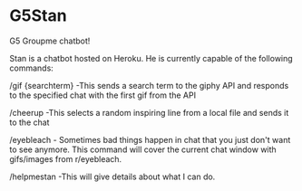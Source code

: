 # G5Stan
G5 Groupme chatbot!

Stan is a chatbot hosted on Heroku. 
He is currently capable of the following commands:

/gif {searchterm}
	-This sends a search term to the giphy API and responds
	to the specified chat with the first gif from the API
	
/cheerup
	-This selects a random inspiring line from a local file	and sends it to the chat

/eyebleach
	- Sometimes bad things happen in chat that you just don't want to see anymore. This command will cover the current chat window with gifs/images from r/eyebleach.

/helpmestan
	-This will give details about what I can do.
